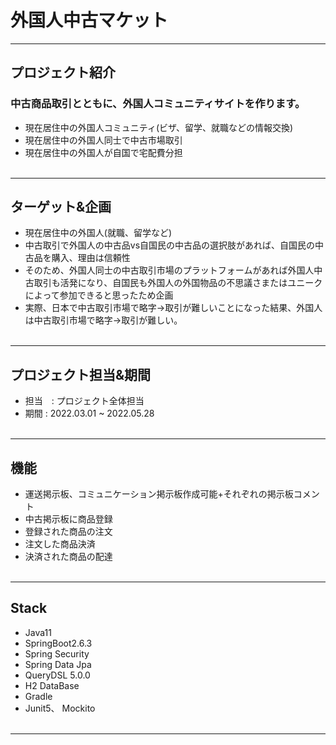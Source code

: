 # 外国人中古マケット

---

## プロジェクト紹介

### 中古商品取引とともに、外国人コミュニティサイトを作ります。
- 現在居住中の外国人コミュニティ(ビザ、留学、就職などの情報交換)
- 現在居住中の外国人同士で中古市場取引
- 現在居住中の外国人が自国で宅配費分担
<br/><br/>

---


## ターゲット&企画

- 現在居住中の外国人(就職、留学など)
- 中古取引で外国人の中古品vs自国民の中古品の選択肢があれば、自国民の中古品を購入、理由は信頼性
- そのため、外国人同士の中古取引市場のプラットフォームがあれば外国人中古取引も活発になり、自国民も外国人の外国物品の不思議さまたはユニークによって参加できると思ったため企画
- 実際、日本で中古取引市場で略字→取引が難しいことになった結果、外国人は中古取引市場で略字→取引が難しい。
<br/><br/>

---

## プロジェクト担当&期間

- 担当　: プロジェクト全体担当
- 期間 : 2022.03.01 ~ 2022.05.28
<br/><br/>

---

## 機能

- 運送掲示板、コミュニケーション掲示板作成可能+それぞれの掲示板コメント
- 中古掲示板に商品登録
- 登録された商品の注文
- 注文した商品決済
- 決済された商品の配達
<br/><br/>

--- 

## Stack

- Java11
- SpringBoot2.6.3
- Spring Security
- Spring Data Jpa
- QueryDSL 5.0.0
- H2 DataBase
- Gradle
- Junit5、 Mockito
<br/><br/>

---



